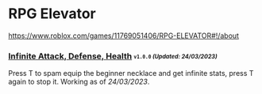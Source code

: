 # RPG Elevator
https://www.roblox.com/games/11769051406/RPG-ELEVATOR#!/about

### [Infinite Attack, Defense, Health](/RPG-elevator/Scripts/inf-atk-def-health.lua) <sub><sup>`v1.0.0` *(Updated: 24/03/2023)*</sup></sub>
Press T to spam equip the beginner necklace and get infinite stats, press T again to stop it. Working as of *24/03/2023*.
